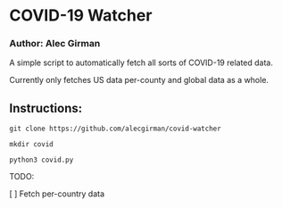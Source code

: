 # COVID-19 Watcher
### Author: Alec Girman

A simple script to automatically fetch all sorts of COVID-19 related data.

Currently only fetches US data per-county and global data as a whole.

## Instructions:

`git clone https://github.com/alecgirman/covid-watcher`

`mkdir covid`

`python3 covid.py`


TODO:

[ ] Fetch per-country data
